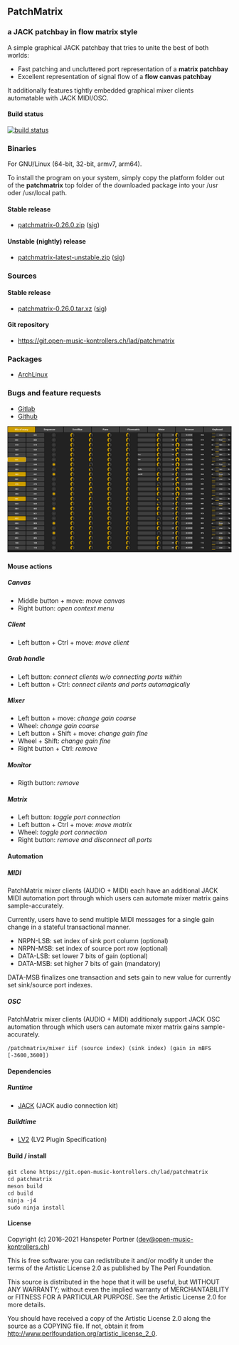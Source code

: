 ## PatchMatrix

### a JACK patchbay in flow matrix style

A simple graphical JACK patchbay that tries to unite the best of both worlds:

* Fast patching and uncluttered port representation of a **matrix patchbay**
* Excellent representation of signal flow of a **flow canvas patchbay**

It additionally features tightly embedded graphical mixer clients automatable
with JACK MIDI/OSC.

#### Build status

[![build status](https://gitlab.com/OpenMusicKontrollers/patchmatrix/badges/master/build.svg)](https://gitlab.com/OpenMusicKontrollers/patchmatrix/commits/master)

### Binaries

For GNU/Linux (64-bit, 32-bit, armv7, arm64).

To install the program on your system, simply copy the platform folder
out of the __patchmatrix__ top folder of the downloaded package into your
/usr oder /usr/local path.

#### Stable release

* [patchmatrix-0.26.0.zip](https://dl.open-music-kontrollers.ch/patchmatrix/stable/patchmatrix-0.26.0.zip) ([sig](https://dl.open-music-kontrollers.ch/patchmatrix/stable/patchmatrix-0.26.0.zip.sig))

#### Unstable (nightly) release

* [patchmatrix-latest-unstable.zip](https://dl.open-music-kontrollers.ch/patchmatrix/unstable/patchmatrix-latest-unstable.zip) ([sig](https://dl.open-music-kontrollers.ch/patchmatrix/unstable/patchmatrix-latest-unstable.zip.sig))

### Sources

#### Stable release

* [patchmatrix-0.26.0.tar.xz](https://git.open-music-kontrollers.ch/lad/patchmatrix/snapshot/patchmatrix-0.26.0.tar.xz) ([sig](https://git.open-music-kontrollers.ch/lad/patchmatrix/snapshot/patchmatrix-0.26.0.tar.xz.asc))

#### Git repository

* <https://git.open-music-kontrollers.ch/lad/patchmatrix>

### Packages

* [ArchLinux](https://www.archlinux.org/packages/community/x86_64/patchmatrix/)

### Bugs and feature requests

* [Gitlab](https://gitlab.com/OpenMusicKontrollers/patchmatrix)
* [Github](https://github.com/OpenMusicKontrollers/patchmatrix)

![Screenshot](/screenshots/screenshot_1.png)

#### Mouse actions

##### Canvas

* Middle button + move: _move canvas_
* Right button: _open context menu_

##### Client

* Left button + Ctrl + move: _move client_

##### Grab handle

* Left button: _connect clients w/o connecting ports within_
* Left button + Ctrl: _connect clients and ports automagically_

##### Mixer

* Left button + move: _change gain coarse_
* Wheel: _change gain coarse_
* Left button + Shift + move: _change gain fine_
* Wheel + Shift: _change gain fine_
* Right button + Ctrl: _remove_

##### Monitor

* Rigth button: _remove_

##### Matrix

* Left button: _toggle port connection_
* Left button + Ctrl + move: _move matrix_
* Wheel: _toggle port connection_
* Right button: _remove and disconnect all ports_

#### Automation

##### MIDI

PatchMatrix mixer clients (AUDIO + MIDI) each have an additional JACK MIDI
automation port through which users can automate mixer matrix gains sample-accurately.

Currently, users have to send multiple MIDI messages for a single gain change
in a stateful transactional manner.

* NRPN-LSB: set index of sink port column (optional)
* NRPN-MSB: set index of source port row (optional)
* DATA-LSB: set lower 7 bits of gain (optional)
* DATA-MSB: set higher 7 bits of gain (mandatory)

DATA-MSB finalizes one transaction and sets gain to new value for currently
set sink/source port indexes.

##### OSC

PatchMatrix mixer clients (AUDIO + MIDI) additionaly support JACK OSC
automation through which users can automate mixer matrix gains sample-accurately.

    /patchmatrix/mixer iif (source index) (sink index) (gain in mBFS [-3600,3600])

#### Dependencies

##### Runtime

* [JACK](http://jackaudio.org/) (JACK audio connection kit)

##### Buildtime

* [LV2](http://lv2plug.in) (LV2 Plugin Specification)

#### Build / install

	git clone https://git.open-music-kontrollers.ch/lad/patchmatrix
	cd patchmatrix 
	meson build
	cd build
	ninja -j4
	sudo ninja install

#### License

Copyright (c) 2016-2021 Hanspeter Portner (dev@open-music-kontrollers.ch)

This is free software: you can redistribute it and/or modify
it under the terms of the Artistic License 2.0 as published by
The Perl Foundation.

This source is distributed in the hope that it will be useful,
but WITHOUT ANY WARRANTY; without even the implied warranty of
MERCHANTABILITY or FITNESS FOR A PARTICULAR PURPOSE. See the
Artistic License 2.0 for more details.

You should have received a copy of the Artistic License 2.0
along the source as a COPYING file. If not, obtain it from
<http://www.perlfoundation.org/artistic_license_2_0>.
